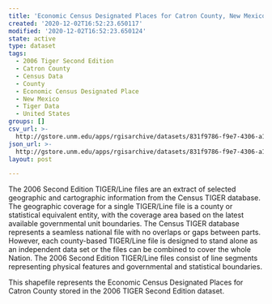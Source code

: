 ```yaml
---
title: 'Economic Census Designated Places for Catron County, New Mexico, 2006se TIGER'
created: '2020-12-02T16:52:23.650117'
modified: '2020-12-02T16:52:23.650124'
state: active
type: dataset
tags:
  - 2006 Tiger Second Edition
  - Catron County
  - Census Data
  - County
  - Economic Census Designated Place
  - New Mexico
  - Tiger Data
  - United States
groups: []
csv_url: >-
  http://gstore.unm.edu/apps/rgisarchive/datasets/831f9786-f9e7-4306-a1b3-829238420c33/tgr2006se_catr_placeec.derived.csv
json_url: >-
  http://gstore.unm.edu/apps/rgisarchive/datasets/831f9786-f9e7-4306-a1b3-829238420c33/tgr2006se_catr_placeec.derived.json
layout: post

---
```

The 2006 Second Edition TIGER/Line files are an extract of selected geographic and cartographic information from the Census TIGER database.  The geographic coverage for a single TIGER/Line file is a county or statistical equivalent entity, with the coverage area based on the latest available governmental unit boundaries. The Census TIGER database represents a seamless national file with no overlaps or gaps between parts.  However, each county-based TIGER/Line file is designed to stand alone as an independent data set or the files can be combined to cover the whole Nation.  The 2006 Second Edition  TIGER/Line files consist of line segments representing physical features and governmental and statistical boundaries.  

This shapefile represents the Economic Census Designated Places for Catron County stored in the 2006 TIGER Second Edition dataset.
